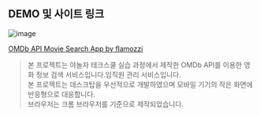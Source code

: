 ## DEMO 및 사이트 링크

![image](https://github.com/flamozzi/intro/assets/42928784/52c88072-9313-4c36-9459-6fb717edc5d3)

[OMDb API Movie Search App by flamozzi](https://movie-search-app-red-eight.vercel.app/#/)

> 본 프로젝트는 야놀자 테크스쿨 실습 과정에서 제작한 OMDb API를 이용한 영화 정보 검색 서비스입니다.임직원 관리 서비스입니다. <br> 본 프로젝트는 데스크탑을 우선적으로 개발하였으며 모바일 기기의 작은 화면에 반응형으로 대응합니다. <br> 브라우저는 크롬 브라우저를 기준으로 제작되었습니다.
